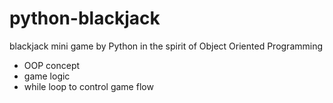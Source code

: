 # python-blackjack

blackjack mini game by Python in the spirit of Object Oriented Programming

- OOP concept
- game logic
- while loop to control game flow
